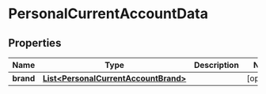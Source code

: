 
# PersonalCurrentAccountData

## Properties
Name | Type | Description | Notes
------------ | ------------- | ------------- | -------------
**brand** | [**List&lt;PersonalCurrentAccountBrand&gt;**](PersonalCurrentAccountBrand.md) |  |  [optional]



